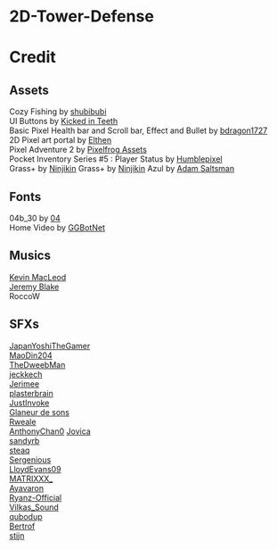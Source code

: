 # 2D-Tower-Defense

# Credit
## Assets
Cozy Fishing by [shubibubi](https://shubibubi.itch.io/)  
UI Buttons by [Kicked in Teeth](https://kicked-in-teeth.itch.io/)  
Basic Pixel Health bar and Scroll bar, Effect and Bullet by [bdragon1727](https://bdragon1727.itch.io/)  
2D Pixel art portal by [Elthen](https://elthen.itch.io/)  
Pixel Adventure 2 by [Pixelfrog Assets](https://pixelfrog-assets.itch.io/)  
Pocket Inventory Series #5 : Player Status by [Humblepixel](https://humblepixel.itch.io/)  
Grass+ by [Ninjikin](https://ninjikin.itch.io/) 
Grass+ by [Ninjikin](https://ninjikin.itch.io/) 
Azul by [Adam Saltsman](https://adamatomic.itch.io/) 

## Fonts
04b_30 by [04](http://www.04.jp.org/)   
Home Video by [GGBotNet](https://www.ggbot.net/)  
## Musics
[Kevin MacLeod](https://www.youtube.com/channel/UCSZXFhRIx6b0dFX3xS8L1yQ)  
[Jeremy Blake](https://youtu.be/l7SwiFWOQqM?si=ZiV53yatGuJ5rX3Y)  
RoccoW  
## SFXs
[JapanYoshiTheGamer](https://freesound.org/people/JapanYoshiTheGamer/)  
[MaoDin204](https://freesound.org/people/MaoDin204/)  
[TheDweebMan](https://freesound.org/people/TheDweebMan/)  
[jeckkech](https://freesound.org/people/jeckkech/)  
[Jerimee](https://freesound.org/people/Jerimee/)  
[plasterbrain](https://freesound.org/people/plasterbrain/)  
[JustInvoke](https://freesound.org/people/JustInvoke/)  
[Glaneur de sons](https://freesound.org/people/Glaneur%20de%20sons/)  
[Rweale](https://freesound.org/people/Rweale/)  
[AnthonyChan0](https://freesound.org/people/AnthonyChan0/)
[Jovica](https://freesound.org/people/Jovica/)  
[sandyrb](https://freesound.org/people/sandyrb/)  
[steaq](https://freesound.org/people/steaq/)  
[Sergenious](https://freesound.org/people/Sergenious/)  
[LloydEvans09](https://freesound.org/people/LloydEvans09/)  
[MATRIXXX_](https://freesound.org/people/MATRIXXX_/)  
[Ayavaron](https://freesound.org/people/Ayavaron/)  
[Ryanz-Official](https://freesound.org/people/Ryanz-Official/)  
[Vilkas_Sound](https://freesound.org/people/Vilkas_Sound/)  
[qubodup](https://freesound.org/people/qubodup/)  
[Bertrof](https://freesound.org/people/Bertrof/)  
[stijn](https://freesound.org/people/stijn/)  